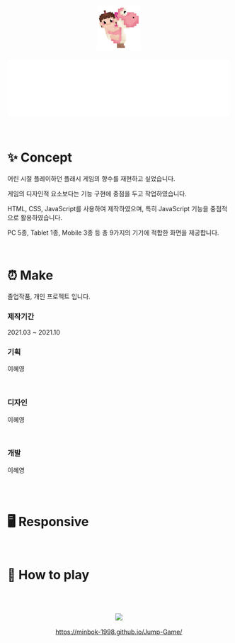 <br>
<br>
<br>
<br>
<div align="center">
  <img src="walkingwithbaby.gif" width="100px">
</div>
<br>
<div align="center">
  <img src="/readme_img/title_Re.png" width="500px">
</div>
<br>
<br>
<h1>✨ Concept</h1>
<p>어린 시절 플레이하던 플래시 게임의 향수를 재현하고 싶었습니다.</p>
<p>게임의 디자인적 요소보다는 기능 구현에 중점을 두고 작업하였습니다.</p>
<p>HTML, CSS, JavaScript를 사용하여 제작하였으며, 특히 JavaScript 기능을 중점적으로 활용하였습니다.</p>
<p>PC 5종, Tablet 1종, Mobile 3종 등 총 9가지의 기기에 적합한 화면을 제공합니다.</p>
<br>
<h1>⏰ Make</h1>
<P>졸업작품, 개인 프로젝트 입니다.</p>
<h3>제작기간</h3>
<P>2021.03 ~ 2021.10</p>

<h3>기획</h3>
<div>
  <P>이혜영</p>
  <img src="" width="">
</div>
  
<h3>디자인</h3>
<div>
  <P>이혜영</p>
  <img src="" width="">
</div>
  
<h3>개발</h3>
<div>
  <P>이혜영</p>
  <img src="" width="">
</div>
<br>
<h1>🖥 Responsive</h1>




<br>
<h1>👀 How to play</h1>
<br>
<br>
<br>



  
  <div align="center">
  <a href="https://minbok-1998.github.io/Jump-Game/">
    <img src="http://img.shields.io/badge/-Game Start-ffd452?style=for-the-badge?&link=https://minbok-1998.github.io/Jump-Game/" width="100px">
  </a>
    
https://minbok-1998.github.io/Jump-Game/
